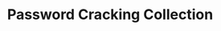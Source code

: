 ---
title: "Password Cracking Collection"
permalink: /categories/PasswordCracking/
layout: category
author_profile: true
taxonomy: "PasswordCracking"
---